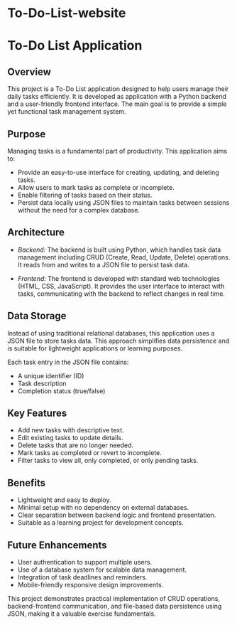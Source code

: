 # To-Do-List-website
# To-Do List Application

## Overview

This project is a To-Do List application designed to help users manage their daily tasks efficiently. It is developed as application with a Python backend and a user-friendly frontend interface. The main goal is to provide a simple yet functional task management system.

## Purpose

Managing tasks is a fundamental part of productivity. This application aims to:

- Provide an easy-to-use interface for creating, updating, and deleting tasks.
- Allow users to mark tasks as complete or incomplete.
- Enable filtering of tasks based on their status.
- Persist data locally using JSON files to maintain tasks between sessions without the need for a complex database.

## Architecture

- *Backend:* The backend is built using Python, which handles task data management including CRUD (Create, Read, Update, Delete) operations. It reads from and writes to a JSON file to persist task data.
  
- *Frontend:* The frontend is developed with standard web technologies (HTML, CSS, JavaScript). It provides the user interface to interact with tasks, communicating with the backend to reflect changes in real time.

## Data Storage

Instead of using traditional relational databases, this application uses a JSON file to store tasks data. This approach simplifies data persistence and is suitable for lightweight applications or learning purposes.

Each task entry in the JSON file contains:

- A unique identifier (ID)
- Task description
- Completion status (true/false)

## Key Features

- Add new tasks with descriptive text.
- Edit existing tasks to update details.
- Delete tasks that are no longer needed.
- Mark tasks as completed or revert to incomplete.
- Filter tasks to view all, only completed, or only pending tasks.

## Benefits

- Lightweight and easy to deploy.
- Minimal setup with no dependency on external databases.
- Clear separation between backend logic and frontend presentation.
- Suitable as a learning project for development concepts.

## Future Enhancements

- User authentication to support multiple users.
- Use of a database system for scalable data management.
- Integration of task deadlines and reminders.
- Mobile-friendly responsive design improvements.


This project demonstrates practical implementation of CRUD operations, backend-frontend communication, and file-based data persistence using JSON, making it a valuable exercise  fundamentals.
